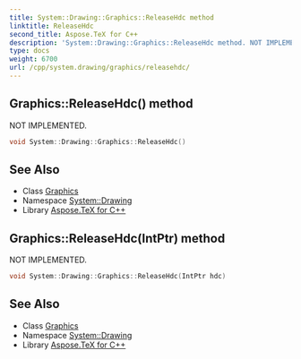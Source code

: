 ```yaml
---
title: System::Drawing::Graphics::ReleaseHdc method
linktitle: ReleaseHdc
second_title: Aspose.TeX for C++
description: 'System::Drawing::Graphics::ReleaseHdc method. NOT IMPLEMENTED in C++.'
type: docs
weight: 6700
url: /cpp/system.drawing/graphics/releasehdc/
---
```

## Graphics::ReleaseHdc() method


NOT IMPLEMENTED.

```cpp
void System::Drawing::Graphics::ReleaseHdc()
```


## See Also

* Class [Graphics](../)
* Namespace [System::Drawing](../../)
* Library [Aspose.TeX for C++](../../../)
## Graphics::ReleaseHdc(IntPtr) method


NOT IMPLEMENTED.

```cpp
void System::Drawing::Graphics::ReleaseHdc(IntPtr hdc)
```


## See Also

* Class [Graphics](../)
* Namespace [System::Drawing](../../)
* Library [Aspose.TeX for C++](../../../)
